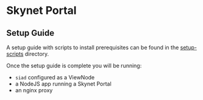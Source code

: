 # Skynet Portal

## Setup Guide
A setup guide with scripts to install prerequisites can be found in the
[setup-scripts](./setup-scripts) directory.

Once the setup guide is complete you will be running:
- `siad` configured as a ViewNode
- a NodeJS app running a Skynet Portal
- an nginx proxy
